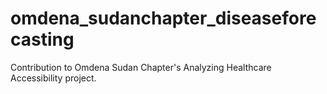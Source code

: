 # omdena_sudanchapter_diseaseforecasting
Contribution to Omdena Sudan Chapter's Analyzing Healthcare Accessibility project.
